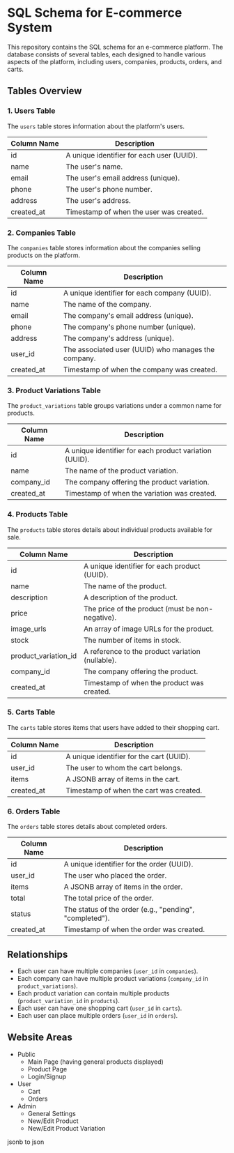 # SQL Schema for E-commerce System

This repository contains the SQL schema for an e-commerce platform. The database consists of several tables, each designed to handle various aspects of the platform, including users, companies, products, orders, and carts.

## Tables Overview

### 1. Users Table
The `users` table stores information about the platform's users.

| Column Name   | Description                                      |
|---------------|--------------------------------------------------|
| id            | A unique identifier for each user (UUID).        |
| name          | The user's name.                                 |
| email         | The user's email address (unique).               |
| phone         | The user's phone number.                         |
| address       | The user's address.                              |
| created_at    | Timestamp of when the user was created.          |

### 2. Companies Table
The `companies` table stores information about the companies selling products on the platform.

| Column Name   | Description                                      |
|---------------|--------------------------------------------------|
| id            | A unique identifier for each company (UUID).     |
| name          | The name of the company.                         |
| email         | The company's email address (unique).            |
| phone         | The company's phone number (unique).             |
| address       | The company's address (unique).                  |
| user_id       | The associated user (UUID) who manages the company.|
| created_at    | Timestamp of when the company was created.       |

### 3. Product Variations Table
The `product_variations` table groups variations under a common name for products.

| Column Name   | Description                                      |
|---------------|--------------------------------------------------|
| id            | A unique identifier for each product variation (UUID). |
| name          | The name of the product variation.               |
| company_id    | The company offering the product variation.      |
| created_at    | Timestamp of when the variation was created.     |

### 4. Products Table
The `products` table stores details about individual products available for sale.

| Column Name         | Description                                                  |
|---------------------|--------------------------------------------------------------|
| id                  | A unique identifier for each product (UUID).                 |
| name                | The name of the product.                                     |
| description         | A description of the product.                                |
| price               | The price of the product (must be non-negative).             |
| image_urls          | An array of image URLs for the product.                      |
| stock               | The number of items in stock.                                |
| product_variation_id| A reference to the product variation (nullable).             |
| company_id          | The company offering the product.                            |
| created_at          | Timestamp of when the product was created.                   |

### 5. Carts Table
The `carts` table stores items that users have added to their shopping cart.

| Column Name   | Description                                          |
|---------------|------------------------------------------------------|
| id            | A unique identifier for the cart (UUID).            |
| user_id       | The user to whom the cart belongs.                  |
| items         | A JSONB array of items in the cart.                 |
| created_at    | Timestamp of when the cart was created.              |

### 6. Orders Table
The `orders` table stores details about completed orders.

| Column Name   | Description                                          |
|---------------|------------------------------------------------------|
| id            | A unique identifier for the order (UUID).           |
| user_id       | The user who placed the order.                       |
| items         | A JSONB array of items in the order.                 |
| total         | The total price of the order.                        |
| status        | The status of the order (e.g., "pending", "completed").|
| created_at    | Timestamp of when the order was created.             |

## Relationships

- Each user can have multiple companies (`user_id` in `companies`).
- Each company can have multiple product variations (`company_id` in `product_variations`).
- Each product variation can contain multiple products (`product_variation_id` in `products`).
- Each user can have one shopping cart (`user_id` in `carts`).
- Each user can place multiple orders (`user_id` in `orders`).

## Website Areas

- Public
    - Main Page (having general products displayed)
    - Product Page
    - Login/Signup
- User
    - Cart
    - Orders
- Admin
    - General Settings
    - New/Edit Product
    - New/Edit Product Variation

jsonb to json
